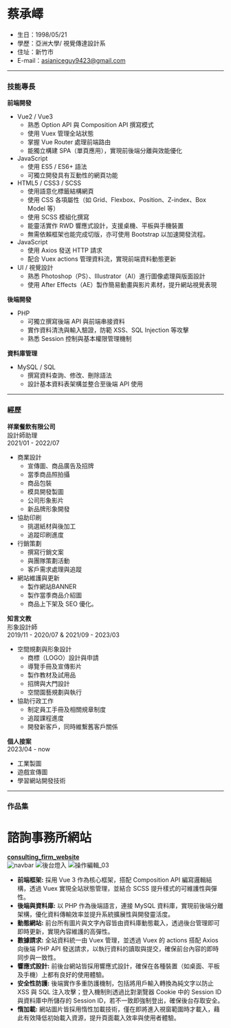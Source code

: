 # 蔡承嶧
- 生日：1998/05/21
- 學歷：亞洲大學/ 視覺傳達設計系
- 住址：新竹市
- E-mail：asianiceguy9423@gmail.com 
<hr>

### 技能專長
**前端開發**
<BR>
   * Vue2 / Vue3
      * 熟悉 Option API 與 Composition API 撰寫模式
      * 使用 Vuex 管理全站狀態
      * 掌握 Vue Router 處理前端路由
      * 能獨立構建 SPA（單頁應用），實現前後端分離與效能優化
   * JavaScript
      * 使用 ES5 / ES6+ 語法
      * 可獨立開發具有互動性的網頁功能
   * HTML5 / CSS3 / SCSS
      * 使用語意化標籤結構網頁
      * 使用 CSS 各項屬性（如 Grid、Flexbox、Position、Z-index、Box Model 等）
      * 使用 SCSS 模組化撰寫
      * 能靈活實作 RWD 響應式設計，支援桌機、平板與手機裝置
      * 無需依賴框架也能完成切版，亦可使用 Bootstrap 以加速開發流程。
   * JavaScript
      * 使用 Axios 發送 HTTP 請求
      * 配合 Vuex actions 管理資料流，實現前端資料動態更新
   * UI / 視覺設計
      * 熟悉 Photoshop（PS）、Illustrator（AI）進行圖像處理與版面設計
      * 使用 After Effects（AE）製作簡易動畫與影片素材，提升網站視覺表現

**後端開發**
<BR>
   * PHP
      * 可獨立撰寫後端 API 與前端串接資料
      * 實作資料清洗與輸入驗證，防範 XSS、SQL Injection 等攻擊
      * 熟悉 Session 控制與基本權限管理機制

**資料庫管理**
<BR>
   * MySQL / SQL
      * 撰寫資料查詢、修改、刪除語法
      * 設計基本資料表架構並整合至後端 API 使用
<hr>

### 經歷
**祥業餐飲有限公司**
<BR>
設計師助理
<BR>
2021/01 - 2022/07
<BR>
   * 商業設計
      * 宣傳圖、商品廣告及招牌
      * 當季商品照拍攝
      * 商品包裝
      * 模具開發製圖
      * 公司形象影片
      * 新品牌形象開發
   * 協助印刷
      * 挑選紙材與後加工
      * 追蹤印刷進度
   * 行銷策劃
      * 撰寫行銷文案
      * 與團隊策劃活動
      * 客戶需求處理與追蹤
   * 網站維護與更新
      * 製作網站BANNER
      * 製作當季商品介紹圖
      * 商品上下架及 SEO 優化。

**知言文教**
<BR>
形象設計師
<BR>
2019/11 - 2020/07 & 2021/09 - 2023/03
<BR>
   * 空間規劃與形象設計
      * 商標（LOGO）設計與申請
      * 導覽手冊及宣傳影片
      * 製作教材及試用品
      * 招牌與大門設計
      * 空間園藝規劃與執行
   * 協助行政工作
      * 制定員工手冊及相關規章制度
      * 追蹤課程進度
      * 開發新客戶，同時維繫舊客戶關係

**個人接案**
<BR>
2023/04 - now
<BR>
   * 工業製圖
   * 遊戲宣傳圖
   * 學習網站開發技術
<hr>

### 作品集
 # 諮詢事務所網站
  <a href="https://github.com/asianiceguy9423/consulting_firm_website/tree/main" target="blank"><B>consulting_firm_website</B></a> <BR>
  ![navbar ](https://github.com/user-attachments/assets/7e74e135-c8a0-4624-b934-837b2415a445)
  ![後台燈入](https://github.com/user-attachments/assets/2c852118-76ab-4a15-8538-388d55f05d4f)
  ![操作編輯_03](https://github.com/user-attachments/assets/31200607-fe9b-4b81-a42f-9eba98ed654d)

- **前端框架:**  採用 Vue 3 作為核心框架，搭配 Composition API 編寫邏輯結構，透過 Vuex 實現全站狀態管理，並結合 SCSS 提升樣式的可維護性與彈性。
- **後端與資料庫:** 以 PHP 作為後端語言，連接 MySQL 資料庫，實現前後端分離架構，優化資料傳輸效率並提升系統擴展性與開發靈活度。
- **動態網站:** 前台所有圖片與文字內容皆由資料庫動態載入，透過後台管理即可即時更新，實現內容維護的高彈性。
- **數據請求:** 全站資料統一由 Vuex 管理，並透過 Vuex 的 actions 搭配 Axios 向後端 PHP API 發送請求，以執行資料的讀取與提交，確保前台內容的即時同步與一致性。
- **響應式設計:** 前後台網站皆採用響應式設計，確保在各種裝置（如桌面、平板及手機）上都有良好的使用體驗。
- **安全性防護:** 後端實作多重防護機制，包括將用戶輸入轉換為純文字以防止 XSS 與 SQL 注入攻擊；登入機制則透過比對瀏覽器 Cookie 中的 Session ID 與資料庫中所儲存的 Session ID，若不一致即強制登出，確保後台存取安全。
- **惰加載:** 網站圖片皆採用惰性加載技術，僅在即將進入視窗範圍時才載入，藉此有效降低初始載入資源，提升頁面載入效率與使用者體驗。
